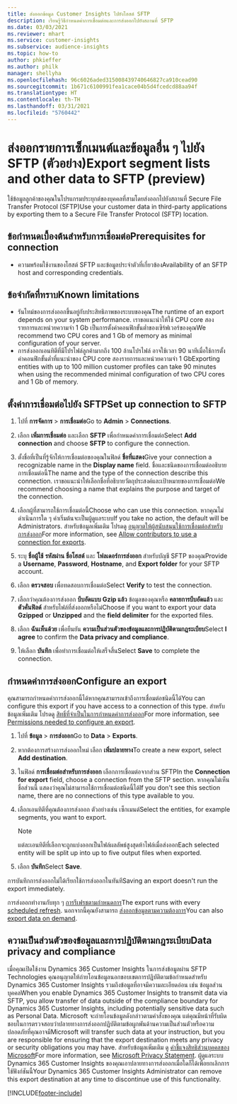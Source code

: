 ```yaml
---
title: ส่งออกข้อมูล Customer Insights ไปยังโฮสต์ SFTP
description: เรียนรู้วิธีกำหนดค่าการเชื่อมต่อและการส่งออกไปยังสถานที่ SFTP
ms.date: 03/03/2021
ms.reviewer: mhart
ms.service: customer-insights
ms.subservice: audience-insights
ms.topic: how-to
author: phkieffer
ms.author: philk
manager: shellyha
ms.openlocfilehash: 96c6026aded315008439740646827ca910cead90
ms.sourcegitcommit: 1b671c6100991fea1cace04b5d4fcedcd88aa94f
ms.translationtype: HT
ms.contentlocale: th-TH
ms.lasthandoff: 03/31/2021
ms.locfileid: "5760442"
---
```

# <a name="export-segment-lists-and-other-data-to-sftp-preview"></a><span data-ttu-id="55da8-103">ส่งออกรายการเซ็กเมนต์และข้อมูลอื่น ๆ ไปยัง SFTP (ตัวอย่าง)</span><span class="sxs-lookup"><span data-stu-id="55da8-103">Export segment lists and other data to SFTP (preview)</span></span>

<span data-ttu-id="55da8-104">ใช้ข้อมูลลูกค้าของคุณในโปรแกรมประยุกต์ของบุคคลที่สามโดยส่งออกไปยังสถานที่ Secure File Transfer Protocol (SFTP)</span><span class="sxs-lookup"><span data-stu-id="55da8-104">Use your customer data in third-party applications by exporting them to a Secure File Transfer Protocol (SFTP) location.</span></span>

## <a name="prerequisites-for-connection"></a><span data-ttu-id="55da8-105">ข้อกำหนดเบื้องต้นสำหรับการเชื่อมต่อ</span><span class="sxs-lookup"><span data-stu-id="55da8-105">Prerequisites for connection</span></span>

- <span data-ttu-id="55da8-106">ความพร้อมใช้งานของโฮสต์ SFTP และข้อมูลประจำตัวที่เกี่ยวข้อง</span><span class="sxs-lookup"><span data-stu-id="55da8-106">Availability of an SFTP host and corresponding credentials.</span></span>

## <a name="known-limitations"></a><span data-ttu-id="55da8-107">ข้อจำกัดที่ทราบ</span><span class="sxs-lookup"><span data-stu-id="55da8-107">Known limitations</span></span>

- <span data-ttu-id="55da8-108">รันไทม์ของการส่งออกขึ้นอยู่กับประสิทธิภาพของระบบของคุณ</span><span class="sxs-lookup"><span data-stu-id="55da8-108">The runtime of an export depends on your system performance.</span></span> <span data-ttu-id="55da8-109">เราขอแนะนำให้ใช้ CPU core สองรายการและหน่วยความจำ 1 Gb เป็นการตั้งค่าคอนฟิกขั้นต่ำของเซิร์ฟเวอร์ของคุณ</span><span class="sxs-lookup"><span data-stu-id="55da8-109">We recommend two CPU cores and 1 Gb of memory as minimal configuration of your server.</span></span> 
- <span data-ttu-id="55da8-110">การส่งออกเอนทิตีที่มีโปรไฟล์ลูกค้ามากถึง 100 ล้านโปรไฟล์ อาจใช้เวลา 90 นาทีเมื่อใช้การตั้งค่าคอนฟิกขั้นต่ำที่แนะนำของ CPU core สองรายการและหน่วยความจำ 1 Gb</span><span class="sxs-lookup"><span data-stu-id="55da8-110">Exporting entities with up to 100 million customer profiles can take 90 minutes when using the recommended minimal configuration of two CPU cores and 1 Gb of memory.</span></span> 

## <a name="set-up-connection-to-sftp"></a><span data-ttu-id="55da8-111">ตั้งค่าการเชื่อมต่อไปยัง SFTP</span><span class="sxs-lookup"><span data-stu-id="55da8-111">Set up connection to SFTP</span></span>

1. <span data-ttu-id="55da8-112">ไปที่ **การจัดการ** > **การเชื่อมต่อ**</span><span class="sxs-lookup"><span data-stu-id="55da8-112">Go to **Admin** > **Connections**.</span></span>

1. <span data-ttu-id="55da8-113">เลือก **เพิ่มการเชื่อมต่อ** และเลือก **SFTP** เพื่อกำหนดค่าการเชื่อมต่อ</span><span class="sxs-lookup"><span data-stu-id="55da8-113">Select **Add connection** and choose **SFTP** to configure the connection.</span></span>

1. <span data-ttu-id="55da8-114">ตั้งชื่อที่เป็นที่รู้จักให้การเชื่อมต่อของคุณในฟิลด์ **ชื่อที่แสดง**</span><span class="sxs-lookup"><span data-stu-id="55da8-114">Give your connection a recognizable name in the **Display name** field.</span></span> <span data-ttu-id="55da8-115">ชื่อและชนิดของการเชื่อมต่ออธิบายการเชื่อมต่อนี้</span><span class="sxs-lookup"><span data-stu-id="55da8-115">The name and the type of the connection describe this connection.</span></span> <span data-ttu-id="55da8-116">เราขอแนะนำให้เลือกชื่อที่อธิบายวัตถุประสงค์และเป้าหมายของการเชื่อมต่อ</span><span class="sxs-lookup"><span data-stu-id="55da8-116">We recommend choosing a name that explains the purpose and target of the connection.</span></span>

1. <span data-ttu-id="55da8-117">เลือกผู้ที่สามารถใช้การเชื่อมต่อนี้</span><span class="sxs-lookup"><span data-stu-id="55da8-117">Choose who can use this connection.</span></span> <span data-ttu-id="55da8-118">หากคุณไม่ดำเนินการใด ๆ ค่าเริ่มต้นจะเป็นผู้ดูแลระบบ</span><span class="sxs-lookup"><span data-stu-id="55da8-118">If you take no action, the default will be Administrators.</span></span> <span data-ttu-id="55da8-119">สำหรับข้อมูลเพิ่มเติม โปรดดู [อนุญาตให้ผู้สนับสนุนใช้การเชื่อมต่อสำหรับการส่งออก](connections.md#allow-contributors-to-use-a-connection-for-exports)</span><span class="sxs-lookup"><span data-stu-id="55da8-119">For more information, see [Allow contributors to use a connection for exports](connections.md#allow-contributors-to-use-a-connection-for-exports).</span></span>

1. <span data-ttu-id="55da8-120">ระบุ **ชื่อผู้ใช้** **รหัสผ่าน** **ชื่อโฮสต์** และ **โฟลเดอร์การส่งออก** สำหรับบัญชี SFTP ของคุณ</span><span class="sxs-lookup"><span data-stu-id="55da8-120">Provide a **Username**, **Password**, **Hostname**, and **Export folder** for your SFTP account.</span></span>

1. <span data-ttu-id="55da8-121">เลือก **ตรวจสอบ** เพื่อทดสอบการเชื่อมต่อ</span><span class="sxs-lookup"><span data-stu-id="55da8-121">Select **Verify** to test the connection.</span></span>

1. <span data-ttu-id="55da8-122">เลือกว่าคุณต้องการส่งออก **บีบอัดแบบ Gzip แล้ว** ข้อมูลของคุณหรือ **คลายการบีบอัดแล้ว** และ **ตัวคั่นฟิลด์** สำหรับไฟล์ที่ส่งออกหรือไม่</span><span class="sxs-lookup"><span data-stu-id="55da8-122">Choose if you want to export your data **Gzipped** or **Unzipped** and the **field delimiter** for the exported files.</span></span>

1. <span data-ttu-id="55da8-123">เลือก **ฉันเห็นด้วย** เพื่อยืนยัน **ความเป็นส่วนตัวของข้อมูลและการปฏิบัติตามกฎระเบียบ**</span><span class="sxs-lookup"><span data-stu-id="55da8-123">Select **I agree** to confirm the **Data privacy and compliance**.</span></span>

1. <span data-ttu-id="55da8-124">ให้เลือก **บันทึก** เพื่อทำการเชื่อมต่อให้เสร็จสิ้น</span><span class="sxs-lookup"><span data-stu-id="55da8-124">Select **Save** to complete the connection.</span></span>

## <a name="configure-an-export"></a><span data-ttu-id="55da8-125">กำหนดค่าการส่งออก</span><span class="sxs-lookup"><span data-stu-id="55da8-125">Configure an export</span></span>

<span data-ttu-id="55da8-126">คุณสามารถกำหนดค่าการส่งออกนี้ได้หากคุณสามารถเข้าถึงการเชื่อมต่อชนิดนี้ได้</span><span class="sxs-lookup"><span data-stu-id="55da8-126">You can configure this export if you have access to a connection of this type.</span></span> <span data-ttu-id="55da8-127">สำหรับข้อมูลเพิ่มเติม โปรดดู [สิทธิ์ที่จำเป็นในการกำหนดค่าการส่งออก](export-destinations.md#set-up-a-new-export)</span><span class="sxs-lookup"><span data-stu-id="55da8-127">For more information, see [Permissions needed to configure an export](export-destinations.md#set-up-a-new-export).</span></span>

1. <span data-ttu-id="55da8-128">ไปที่ **ข้อมูล** > **การส่งออก**</span><span class="sxs-lookup"><span data-stu-id="55da8-128">Go to **Data** > **Exports**.</span></span>

1. <span data-ttu-id="55da8-129">หากต้องการสร้างการส่งออกใหม่ เลือก **เพิ่มปลายทาง**</span><span class="sxs-lookup"><span data-stu-id="55da8-129">To create a new export, select **Add destination**.</span></span>

1. <span data-ttu-id="55da8-130">ในฟิลด์ **การเชื่อมต่อสำหรับการส่งออก** เลือกการเชื่อมต่อจากส่วน SFTP</span><span class="sxs-lookup"><span data-stu-id="55da8-130">In the **Connection for export** field, choose a connection from the SFTP section.</span></span> <span data-ttu-id="55da8-131">หากคุณไม่เห็นชื่อส่วนนี้ แสดงว่าคุณไม่สามารถใช้การเชื่อมต่อชนิดนี้ได้</span><span class="sxs-lookup"><span data-stu-id="55da8-131">If you don't see this section name, there are no connections of this type available to you.</span></span>

1. <span data-ttu-id="55da8-132">เลือกเอนทิตีที่คุณต้องการส่งออก ตัวอย่างเช่น เซ็กเมนต์</span><span class="sxs-lookup"><span data-stu-id="55da8-132">Select the entities, for example segments, you want to export.</span></span>

   > [!NOTE]
   > <span data-ttu-id="55da8-133">แต่ละเอนทิตีที่เลือกจะถูกแบ่งออกเป็นไฟล์ผลลัพธ์สูงสุดห้าไฟล์เมื่อส่งออก</span><span class="sxs-lookup"><span data-stu-id="55da8-133">Each selected entity will be split up into up to five output files when exported.</span></span> 

1. <span data-ttu-id="55da8-134">เลือก **บันทึก**</span><span class="sxs-lookup"><span data-stu-id="55da8-134">Select **Save**.</span></span>

<span data-ttu-id="55da8-135">การบันทึกการส่งออกไม่ได้เรียกใช้การส่งออกในทันที</span><span class="sxs-lookup"><span data-stu-id="55da8-135">Saving an export doesn't run the export immediately.</span></span>

<span data-ttu-id="55da8-136">การส่งออกทำงานกับทุก ๆ [การรีเฟรชตามกำหนดการ](system.md#schedule-tab)</span><span class="sxs-lookup"><span data-stu-id="55da8-136">The export runs with every [scheduled refresh](system.md#schedule-tab).</span></span> <span data-ttu-id="55da8-137">นอกจากนี้คุณยังสามารถ [ส่งออกข้อมูลตามความต้องการ](export-destinations.md#run-exports-on-demand)</span><span class="sxs-lookup"><span data-stu-id="55da8-137">You can also [export data on demand](export-destinations.md#run-exports-on-demand).</span></span> 

## <a name="data-privacy-and-compliance"></a><span data-ttu-id="55da8-138">ความเป็นส่วนตัวของข้อมูลและการปฏิบัติตามกฎระเบียบ</span><span class="sxs-lookup"><span data-stu-id="55da8-138">Data privacy and compliance</span></span>

<span data-ttu-id="55da8-139">เมื่อคุณเปิดใช้งาน Dynamics 365 Customer Insights ในการส่งข้อมูลผ่าน SFTP Technologies คุณอนุญาตให้ถ่ายโอนข้อมูลนอกขอบเขตการปฏิบัติตามข้อกำหนดสำหรับ Dynamics 365 Customer Insights รวมถึงข้อมูลที่อาจมีความละเอียดอ่อน เช่น ข้อมูลส่วนบุคคล</span><span class="sxs-lookup"><span data-stu-id="55da8-139">When you enable Dynamics 365 Customer Insights to transmit data via SFTP, you allow transfer of data outside of the compliance boundary for Dynamics 365 Customer Insights, including potentially sensitive data such as Personal Data.</span></span> <span data-ttu-id="55da8-140">Microsoft จะถ่ายโอนข้อมูลดังกล่าวตามคำสั่งของคุณ แต่คุณมีหน้าที่รับผิดชอบในการตรวจสอบว่าปลายทางการส่งออกปฏิบัติตามข้อผูกพันด้านความเป็นส่วนตัวหรือความปลอดภัยที่คุณอาจมี</span><span class="sxs-lookup"><span data-stu-id="55da8-140">Microsoft will transfer such data at your instruction, but you are responsible for ensuring that the export destination meets any privacy or security obligations you may have.</span></span> <span data-ttu-id="55da8-141">สำหรับข้อมูลเพิ่มเติม ดู [คำชี้แจงสิทธิส่วนบุคคลของ Microsoft](https://go.microsoft.com/fwlink/?linkid=396732)</span><span class="sxs-lookup"><span data-stu-id="55da8-141">For more information, see [Microsoft Privacy Statement](https://go.microsoft.com/fwlink/?linkid=396732).</span></span>
<span data-ttu-id="55da8-142">ผู้ดูแลระบบ Dynamics 365 Customer Insights ของคุณเอาปลายทางการส่งออกเมื่อใดก็ได้เพื่อยกเลิกการใช้ฟังก์ชันนี้</span><span class="sxs-lookup"><span data-stu-id="55da8-142">Your Dynamics 365 Customer Insights Administrator can remove this export destination at any time to discontinue use of this functionality.</span></span>

[!INCLUDE[footer-include](../includes/footer-banner.md)]

